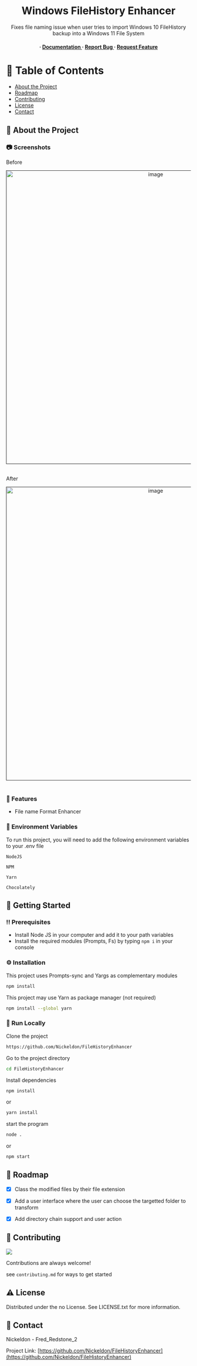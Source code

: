 <div align='center'>

<h1>Windows FileHistory Enhancer</h1>
<p>Fixes file naming issue when user tries to import Windows 10 FileHistory backup into a Windows 11 File System</p>

<h4> <span> · </span> <a href="https://github.com/Nickeldon/FileHistoryEnhancer/blob/master/README.md"> Documentation </a> <span> · </span> <a href="https://github.com/Nickeldon/FileHistoryEnhancer/issues"> Report Bug </a> <span> · </span> <a href="https://github.com/Nickeldon/FileHistoryEnhancer/issues"> Request Feature </a> </h4>


</div>

# :notebook_with_decorative_cover: Table of Contents

- [About the Project](#star2-about-the-project)
- [Roadmap](#compass-roadmap)
- [Contributing](#wave-contributing)
- [License](#warning-license)
- [Contact](#handshake-contact)


## :star2: About the Project

### :camera: Screenshots
<p>Before</p>
<div align="center"> <a href=""><img src="https://imgur.com/a/cCUpdio" alt='image' width='800'/></a> </div></br>
<p>After</p>
<div align="center"> <a href=""><img src="https://imgur.com/a/a8Iuy2l" alt='image' width='800'/></a> </div></br>



### :dart: Features
- File name Format Enhancer

### :key: Environment Variables
To run this project, you will need to add the following environment variables to your .env file

`NodeJS`

`NPM`

`Yarn`

`Chocolately`



## :toolbox: Getting Started

### :bangbang: Prerequisites

- Install Node JS in your computer and add it to your path variables
- Install the required modules (Prompts, Fs) by typing `npm i` in your console


### :gear: Installation

This project uses Prompts-sync and Yargs as complementary modules
```bash
npm install
```
This project may use Yarn as package manager (not required)
```bash
npm install --global yarn
```


### :running: Run Locally

Clone the project

```bash
https://github.com/Nickeldon/FileHistoryEnhancer
```
Go to the project directory
```bash
cd FileHistoryEnhancer
```
Install dependencies
```bash
npm install
```
or
```bash
yarn install
```
start the program
```bash
node .
```
or
```bash
npm start
```


## :compass: Roadmap

* [x] Class the modified files by their file extension
* [x] Add a user interface where the user can choose the targetted folder to transform
* [x] Add directory chain support and user action


## :wave: Contributing

<a href="https://github.com/Nickeldon/FileHistoryEnhancer/graphs/contributors"> <img src="https://contrib.rocks/image?repo=Louis3797/awesome-readme-template" /> </a>

Contributions are always welcome!

see `contributing.md` for ways to get started

## :warning: License

Distributed under the no License. See LICENSE.txt for more information.

## :handshake: Contact

Nickeldon - Fred_Redstone_2

Project Link: [https://github.com/Nickeldon/FileHistoryEnhancer](https://github.com/Nickeldon/FileHistoryEnhancer)
